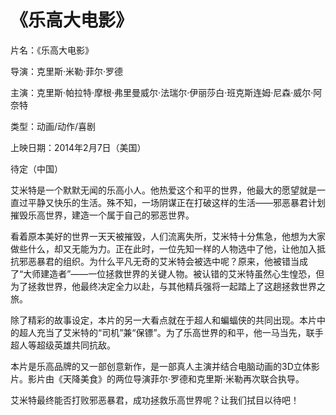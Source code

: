 # 《乐高大电影》

片名：《乐高大电影》 

导演：克里斯·米勒·菲尔·罗德 

主演：克里斯·帕拉特·摩根·弗里曼威尔·法瑞尔·伊丽莎白·班克斯连姆·尼森·威尔·阿奈特 

类型：动画/动作/喜剧 

上映日期：2014年2月7日（美国） 

待定（中国） 

艾米特是一个默默无闻的乐高小人。他热爱这个和平的世界，他最大的愿望就是一直过平静又快乐的生活。殊不知，一场阴谋正在打破这样的生活——邪恶暴君计划摧毁乐高世界，建造一个属于自己的邪恶世界。 

看着原本美好的世界一天天被摧毁，人们流离失所，艾米特十分焦急，他想为大家做些什么，却又无能为力。正在此时，一位先知一样的人物选中了他，让他加入抵抗邪恶暴君的组织。为什么平凡无奇的艾米特会被选中呢？原来，他被错当成了“大师建造者”——一位拯救世界的关键人物。被认错的艾米特虽然心生惶恐，但为了拯救世界，他最终决定全力以赴，与其他精兵强将一起踏上了这趟拯救世界之旅。 

除了精彩的故事设定，本片的另一大看点就在于超人和蝙蝠侠的共同出现。本片中的超人充当了艾米特的“司机”兼“保镖”。为了乐高世界的和平，他一马当先，联手超人等超级英雄共同抗敌。 

本片是乐高品牌的又一部创意新作，是一部真人主演并结合电脑动画的3D立体影片。影片由《天降美食》的两位导演菲尔·罗德和克里斯·米勒再次联合执导。 

艾米特最终能否打败邪恶暴君，成功拯救乐高世界呢？让我们拭目以待吧！